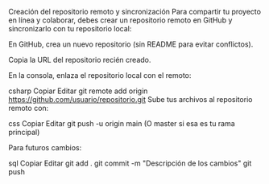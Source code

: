 Creación del repositorio remoto y sincronización
Para compartir tu proyecto en línea y colaborar, debes crear un repositorio remoto en GitHub y sincronizarlo con tu repositorio local:

En GitHub, crea un nuevo repositorio (sin README para evitar conflictos).

Copia la URL del repositorio recién creado.

En la consola, enlaza el repositorio local con el remoto:

csharp
Copiar
Editar
git remote add origin https://github.com/usuario/repositorio.git
Sube tus archivos al repositorio remoto con:

css
Copiar
Editar
git push -u origin main
(O master si esa es tu rama principal)

Para futuros cambios:

sql
Copiar
Editar
git add .
git commit -m "Descripción de los cambios"
git push
